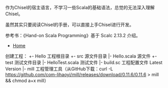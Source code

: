 作为Chisel的宿主语言，不学习一些Scala的基础语法，总觉的无法深入理解Chisel。

虽然其实只要阅读Chisel的手册，可以直接上手Chisel进行开发。

参考书：《Hand-on Scala Programming》基于 Scalc 2.13.2 介绍。
- [Home](https://www.handsonscala.com/)

创建工程：
    +- Hello                 工程根目录
       +- src                源文件目录
          |- Hello.scala     源文件
       +- test               测试文件目录
          |- HelloTest.scala 测试文件
       |- build.sc           工程配置文件                                                                             Latest Version
       |- mill               工程管理工具（从GitHub下载：curl -L https://github.com/com-lihaoyi/mill/releases/download/0.11.6/0.11.6 > mill && chmod a+x mill）